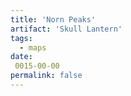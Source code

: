 ```yaml
---
title: 'Norn Peaks'
artifact: 'Skull Lantern'
tags:
  - maps
date:
 0015-00-00
permalink: false
---
```

